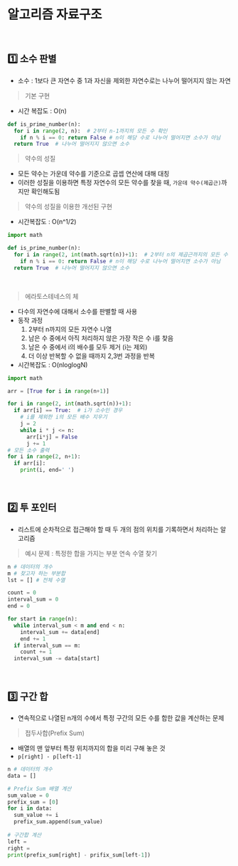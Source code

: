 # 알고리즘 자료구조

​    

## 1️⃣ 소수 판별

- 소수 : 1보다 큰 자연수 중 1과 자신을 제외한 자연수로는 나누어 떨어지지 않는 자연



> 기본 구현

- 시간 복잡도 : O(n)

```python
def is_prime_number(n):
  for i in range(2, n):  # 2부터 n-1까지의 모든 수 확인
    if n % i == 0: return False # n이 해당 수로 나누어 떨어지면 소수가 아님
  return True  # 나누어 떨어지지 않으면 소수
```



> 약수의 성질

- 모든 약수는 가운데 약수를 기준으로 곱셉 연산에 대해 대칭
- 이러한 성질을 이용하면 특정 자연수의 모든 약수를 찾을 때, `가운데 약수(제곱근)`까지만 확인해도됨



> 약수의 성질을 이용한 개선된 구현

- 시간복잡도 : O(n^1/2)

```python
import math

def is_prime_number(n):
  for i in range(2, int(math.sqrt(n))+1):  # 2부터 n의 제곱근까지의 모든 수 확인
    if n % i == 0: return False # n이 해당 수로 나누어 떨어지면 소수가 아님
  return True  # 나누어 떨어지지 않으면 소수
```

​    

> 에라토스테네스의 체

- 다수의 자연수에 대해서 소수를 판별할 때 사용
- 동작 과정
  1. 2부터 n까지의 모든 자연수 나열
  2. 남은 수 중에서 아직 처리하지 않은 가장 작은 수 i를 찾음
  3. 남은 수 중에서 i의 배수를 모두 제거 (i는 제외)
  4. 더 이상 반복할 수 없을 때까지 2,3번 과정을 반복
- 시간복잡도 : O(nloglogN)

```python
import math

arr = [True for i in range(n+1)]

for i in range(2, int(math.sqrt(n))+1):
  if arr[i] == True:  # i가 소수인 경우
    # i를 제외한 i의 모든 배수 지우기
    j = 2
    while i * j <= n:
      arr[i*j] = False
      j += 1
# 모든 소수 출력
for i in range(2, n+1):
  if arr[i]:
    print(i, end=' ')
```

​    

## 2️⃣  투 포인터

- 리스트에 순차적으로 접근해야 할 때 두 개의 점의 위치를 기록하면서 처리하는 알고리즘



> 예시 문제 : 특정한 합을 가지는 부분 연속 수열 찾기

```python
n # 데이터의 개수 
m # 찾고자 하는 부분합
lst = [] # 전체 수열

count = 0
interval_sum = 0
end = 0

for start in range(n):
  while interval_sum < m and end < n:
    interval_sum += data[end]
    end += 1
  if interval_sum == m:
    count += 1
  interval_sum -= data[start]
```

​    

## 3️⃣ 구간 합

- 연속적으로 나열된 n개의 수에서 특정 구간의 모든 수를 합한 값을 계산하는 문제

  

>  접두사합(Prefix Sum)

- 배열의 맨 앞부터 특정 위치까지의 합을 미리 구해 놓은 것
- `p[right] - p[left-1]`

```python
n # 데이터의 개수
data = []

# Prefix Sum 배열 계산
sum_value = 0
prefix_sum = [0]
for i in data:
  sum_value += i
  prefix_sum.append(sum_value)
  
# 구간합 계산
left = 
right = 
print(prefix_sum[right] - prifix_sum[left-1])
```

